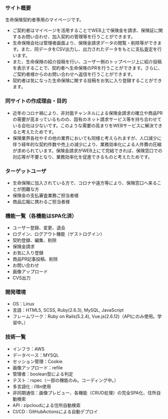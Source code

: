 ### サイト概要
生命保険契約者専用のマイページです。<br>
- ご契約者はマイページを活用することでWEB上で保険金を請求、保険証に関するお問い合わせ、加入契約の管理等を行うことができます。
- 生命保険会社は管理者画面より、保険金請求データの閲覧・削除等ができます。また、同データをCSV出力し、出力されたデータをもとに支払査定を行います。
- また、生命保険の紹介投稿を行い、ユーザー側のトップページ上に紹介投稿を表示することで、契約者へ生命保険のPRを行うことができます。さらに、ご契約者様からのお問い合わせへ返信を行うことができます。
- 契約者は気になった生命保険に関する投稿をお気に入り登録することができます。

### 同サイトの作成理由・目的
- 近年のコロナ禍により、非対面チャンネルによる保険金請求の確立や商品PRの需要が高まっているものの、固有のネット請求サービス等を持ち合わせている会社は少ないです。このような需要の高まりをWEBサービスに解決できると考えたためです。
- 保険業界各社やその他の業界においても同様と考えられますが、人口減少に伴う経年的な契約件数や売上の減少により、業務効率化による人件費の圧縮が求められています。保険金請求がWEB上にて完結できれば、保険窓口での対応等が不要となり、業務効率化を促進できるものと考えたためです。

### ターゲットユーザ
- 生命保険に加入されている方で、コロナや遠方等により、保険窓口へ来ることが困難な方
- 保険金の支払審査業務ご担当者様
- 商品広報に携わるご担当者様

### 機能一覧（各機能はSPA化済）
- ユーザー登録、変更、退会
- ログイン、ログアウト機能（ゲストログイン）
- 契約登録、編集、削除
- 保険金請求
- お気に入り登録
- 商品PR記事投稿、削除
- お問い合わせ
- 画像アップロード
- CVS出力

### 開発環境
- OS：Linux
- 言語：HTML5, SCSS, Ruby(2.6.3), MySQL, JavaScript
- フレームワーク：Ruby on Rails(5.2.4), Vue.js(2.6.12)（APIにのみ使用。学習中。）

### 技術一覧
- インフラ：AWS
- データベース：MYSQL
- セッション管理：Cookie
- 画像アップロード：refile
- 管理者：boolean型による判定
- テスト：rspec（一部の機能のみ。コーディング中。）
- 多言語化 : i18n使用
- 非同期通信：画像プレビュー、各機能（CRUD処理）の完全SPA化、住所自動検索
- API : zipcloudによる住所自動検索
- CI/CD : GitHubActionsによる自動デプロイ

